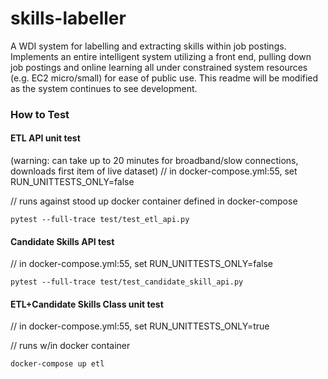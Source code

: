 # skills-labeller
A WDI system for labelling and extracting skills within job postings. Implements an entire intelligent system utilizing a front end, pulling down job postings and online learning all under constrained system resources (e.g. EC2 micro/small) for ease of public use. This readme will be modified as the system continues to see development.

### How to Test
#### ETL API unit test
(warning: can take up to 20 minutes for broadband/slow connections,
  downloads first item of live dataset)
// in docker-compose.yml:55, set RUN_UNITTESTS_ONLY=false

// runs against stood up docker container defined in docker-compose

`pytest --full-trace test/test_etl_api.py`

#### Candidate Skills API test
// in docker-compose.yml:55, set RUN_UNITTESTS_ONLY=false

`pytest --full-trace test/test_candidate_skill_api.py`

#### ETL+Candidate Skills Class unit test
// in docker-compose.yml:55, set RUN_UNITTESTS_ONLY=true

// runs w/in docker container

`docker-compose up etl`

